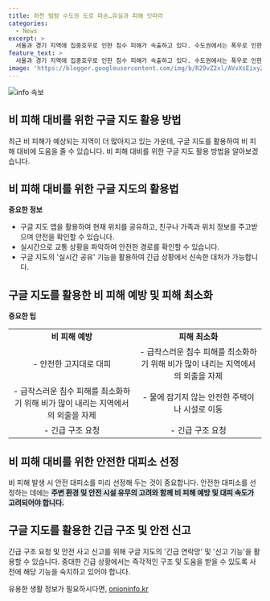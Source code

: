 ```yaml
---
title: 하천 범람 수도권 도로 파손…유실과 피해 잇따라
categories:
  - News
excerpt: >
  서울과 경기 지역에 집중호우로 인한 침수 피해가 속출하고 있다. 수도권에서는 폭우로 인한 큰 피해가 발생했으며, 남양주시와 고양시 등에서는 하천의 물살로 인해 주택과 도로가 침수되는 등 다양한 피해가 발생했다. 이에 따라 수도권과 강원 지역에서도 추가 호우로 인한 피해 우려가 있으며, 현재까지는 인명피해는 없는 것으로 보고되었다. (종합) #집중호우 #수도권피해 #강원피해
feature_text: >
  서울과 경기 지역에 집중호우로 인한 침수 피해가 속출하고 있다. 수도권에서는 폭우로 인한 큰 피해가 발생했으며, 남양주시와 고양시 등에서는 하천의 물살로 인해 주택과 도로가 침수되는 등 다양한 피해가 발생했다. 이에 따라 수도권과 강원 지역에서도 추가 호우로 인한 피해 우려가 있으며, 현재까지는 인명피해는 없는 것으로 보고되었다. (종합) #집중호우 #수도권피해 #강원피해
image: 'https://blogger.googleusercontent.com/img/b/R29vZ2xl/AVvXsEixyZcFfHzMRdzZMjFBmAUKJYCLCGyLL1o632UiGVXcaFdKo_bkvkuCioo0uUKlGfBVcT3P84aROyZIXSBEx3Aw5nCQ3pTgDom1WDC4m8eifvWiAmWEEVb4x6G_l8C0QH225ldMjyaFvpxGEBGNO37VmDTDMHGhJPq73UglMfDca1-0aw/s1600/blogspot.png'
---
```


<p><img src="https://blogger.googleusercontent.com/img/b/R29vZ2xl/AVvXsEixyZcFfHzMRdzZMjFBmAUKJYCLCGyLL1o632UiGVXcaFdKo_bkvkuCioo0uUKlGfBVcT3P84aROyZIXSBEx3Aw5nCQ3pTgDom1WDC4m8eifvWiAmWEEVb4x6G_l8C0QH225ldMjyaFvpxGEBGNO37VmDTDMHGhJPq73UglMfDca1-0aw/s1600/blogspot.png" alt="info 속보" /></p>

<h2 data-ke-size="size26">비 피해 대비를 위한 구글 지도 활용 방법</h2>

<p data-ke-size="size16">최근 비 피해가 예상되는 지역이 더 많아지고 있는 가운데, 구글 지도를 활용하여 비 피해 대비에 도움을 줄 수 있습니다. 비 피해 대비를 위한 구글 지도 활용 방법을 알아보겠습니다.</p>

<h2 data-ke-size="size26">비 피해 대비를 위한 구글 지도의 활용법</h2>

<p data-ke-size="size16"><b>중요한 정보</b></p>

<ul>
  <li>구글 지도 앱을 활용하여 현재 위치를 공유하고, 친구나 가족과 위치 정보를 주고받으며 안전을 확인할 수 있습니다.</li>
  <li>실시간으로 교통 상황을 파악하여 안전한 경로를 확인할 수 있습니다.</li>
  <li>구글 지도의 '실시간 공유' 기능을 활용하여 긴급 상황에서 신속한 대처가 가능합니다.</li>
</ul>

<h2 data-ke-size="size26">구글 지도를 활용한 비 피해 예방 및 피해 최소화</h2>

<p data-ke-size="size16"><b>중요한 팁</b></p>

<table>
  <tr>
    <td style="text-align: center; height: 17px;"><b>비 피해 예방</b></td>
    <td style="text-align: center; height: 17px;"><b>피해 최소화</b></td>
  </tr>
  <tr>
    <td style="text-align: center; height: 17px;">- 안전한 고지대로 대피</td>
    <td style="text-align: center; height: 17px;">- 급작스러운 침수 피해를 최소화하기 위해 비가 많이 내리는 지역에서의 외출을 자제</td>
  </tr>
  <tr>
    <td style="text-align: center; height: 17px;">- 급작스러운 침수 피해를 최소화하기 위해 비가 많이 내리는 지역에서의 외출을 자제</td>
    <td style="text-align: center; height: 17px;">- 물에 잠기지 않는 안전한 주택이나 시설로 이동</td>
  </tr>
  <tr>
    <td style="text-align: center; height: 17px;">- 긴급 구조 요청</td>
    <td style="text-align: center; height: 17px;">- 긴급 구조 요청</td>
  </tr>
</table>

<h2 data-ke-size="size26">비 피해 대비를 위한 안전한 대피소 선정</h2>

<p data-ke-size="size16">비 피해 발생 시 안전 대피소를 미리 선정해 두는 것이 중요합니다. 안전한 대피소를 선정하는 데에는 <b><span style="background-color: #21538527;">주변 환경 및 안전 시설 유무의 고려와 함께 비 피해 예방 및 대피 속도가 고려되어야 합니다.</span></b></p>

<h2 data-ke-size="size26">구글 지도를 활용한 긴급 구조 및 안전 신고</h2>

<p data-ke-size="size16">긴급 구조 요청 및 안전 사고 신고를 위해 구글 지도의 '긴급 연락망' 및 '신고 기능'을 활용할 수 있습니다. 중대한 긴급 상황에서는 즉각적인 구조 및 도움을 받을 수 있도록 사전에 해당 기능을 숙지하고 있어야 합니다.</p>
유용한 생활 정보가 필요하시다면, <a href="https://onioninfo.kr" rel="dofollow">onioninfo.kr</a>


